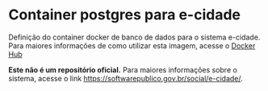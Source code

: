 # Container postgres para e-cidade

Definição do container docker de banco de dados para o sistema e-cidade.
Para maiores informações de como utilizar esta imagem, acesse o [Docker Hub]

**Este não é um repositório oficial.** Para maiores informações sobre o sistema, acesse o link https://softwarepublico.gov.br/social/e-cidade/.

[Docker Hub]: <https://hub.docker.com/r/edsondewes/postgres-ecidade/>